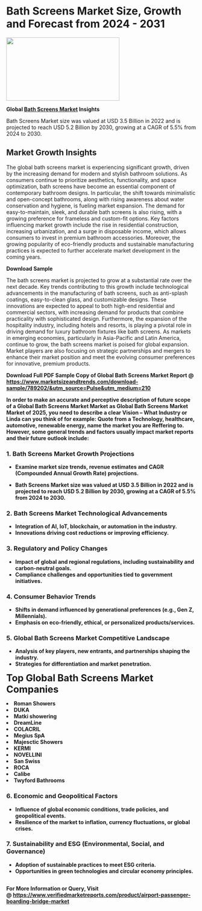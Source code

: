<H1>Bath Screens Market Size, Growth and Forecast from 2024 - 2031</H1><img class="aligncenter size-medium wp-image-584254" src="https://thirdeyenews.in/wp-content/uploads/2024/09/Global-Market-Research-300x168.jpeg" alt="" width="300" height="168" /><p><strong>Global&nbsp;<a href="https://www.marketsizeandtrends.com/download-sample/789202/&amp;utm_source=Pulse&amp;utm_medium=210">Bath Screens Market</a> Insights</strong></p><p>Bath Screens Market size was valued at USD 3.5 Billion in 2022 and is projected to reach USD 5.2 Billion by 2030, growing at a CAGR of 5.5% from 2024 to 2030.</p><p><h2>Market Growth Insights</h2> <p>The global bath screens market is experiencing significant growth, driven by the increasing demand for modern and stylish bathroom solutions. As consumers continue to prioritize aesthetics, functionality, and space optimization, bath screens have become an essential component of contemporary bathroom designs. In particular, the shift towards minimalistic and open-concept bathrooms, along with rising awareness about water conservation and hygiene, is fueling market expansion. The demand for easy-to-maintain, sleek, and durable bath screens is also rising, with a growing preference for frameless and custom-fit options. Key factors influencing market growth include the rise in residential construction, increasing urbanization, and a surge in disposable income, which allows consumers to invest in premium bathroom accessories. Moreover, the growing popularity of eco-friendly products and sustainable manufacturing practices is expected to further accelerate market development in the coming years.</p> <p><strong>Download Sample</strong></p> <p>The bath screens market is projected to grow at a substantial rate over the next decade. Key trends contributing to this growth include technological advancements in the manufacturing of bath screens, such as anti-splash coatings, easy-to-clean glass, and customizable designs. These innovations are expected to appeal to both high-end residential and commercial sectors, with increasing demand for products that combine practicality with sophisticated design. Furthermore, the expansion of the hospitality industry, including hotels and resorts, is playing a pivotal role in driving demand for luxury bathroom fixtures like bath screens. As markets in emerging economies, particularly in Asia-Pacific and Latin America, continue to grow, the bath screens market is poised for global expansion. Market players are also focusing on strategic partnerships and mergers to enhance their market position and meet the evolving consumer preferences for innovative, premium products.</p> <p><strong></p><p><span class=""><strong>Download Full PDF Sample Copy of Global Bath Screens Market Report</strong> @ <a href="https://www.marketsizeandtrends.com/download-sample/789202/&amp;utm_source=Pulse&amp;utm_medium=210" target="_blank">https://www.marketsizeandtrends.com/download-sample/789202/&amp;utm_source=Pulse&amp;utm_medium=210</a></span></p><p>In order to make an accurate and perceptive description of future scope of a Global&nbsp;Bath Screens Market Market as Global&nbsp;Bath Screens Market Market of 2025, you need to describe a clear Vision &ndash; What Industry or Linda can you think of for example: Quote from a Technology, healthcare, automotive, renewable energy, name the market you are Reffering to. However, some general trends and factors usually impact market reports and their future outlook include:</p><h3>1.&nbsp;<strong>Bath Screens Market Growth Projections</strong></h3><ul><li>Examine market size trends, revenue estimates and CAGR (Compounded Annual Growth Rate) projections.</li><li><p>Bath Screens Market size was valued at USD 3.5 Billion in 2022 and is projected to reach USD 5.2 Billion by 2030, growing at a CAGR of 5.5% from 2024 to 2030.</p></li></ul><h3>2.&nbsp;<strong>Bath Screens Market Technological Advancements</strong></h3><ul><li>Integration of AI, IoT, blockchain, or automation in the industry.</li><li>Innovations driving cost reductions or improving efficiency.</li></ul><h3>3.&nbsp;<strong>Regulatory and Policy Changes</strong></h3><ul><li>Impact of global and regional regulations, including sustainability and carbon-neutral goals.</li><li>Compliance challenges and opportunities tied to government initiatives.</li></ul><h3>4.&nbsp;<strong>Consumer Behavior Trends</strong></h3><ul><li>Shifts in demand influenced by generational preferences (e.g., Gen Z, Millennials).</li><li>Emphasis on eco-friendly, ethical, or personalized products/services.</li></ul><h3>5.&nbsp;<strong>Global Bath Screens Market Competitive Landscape</strong></h3><ul><li>Analysis of key players, new entrants, and partnerships shaping the industry.</li><li>Strategies for differentiation and market penetration.</li></ul><p data-pm-slice="1 1 []"><span style="color: inherit; font-family: inherit; font-size: 25px;">Top Global Bath Screens Market Companies</span></p><div class="" data-test-id=""><p><li>Roman Showers</li><li> DUKA</li><li> Matki showering</li><li> DreamLine</li><li> COLACRIL</li><li> Megius SpA</li><li> Majesctic Showers</li><li> KERMI</li><li> NOVELLINI</li><li> San Swiss</li><li> ROCA</li><li> Calibe</li><li> Twyford Bathrooms</li></p></div><h3>6.&nbsp;<strong>Economic and Geopolitical Factors</strong></h3><ul><li>Influence of global economic conditions, trade policies, and geopolitical events.</li><li>Resilience of the market to inflation, currency fluctuations, or global crises.</li></ul><h3>7.&nbsp;<strong>Sustainability and ESG (Environmental, Social, and Governance)</strong></h3><ul><li>Adoption of sustainable practices to meet ESG criteria.</li><li>Opportunities in green technologies and circular economy principles.</li></ul><h2><strong style="font-size: 14px;">For More Information or Query, Visit @&nbsp;</strong><a style="background-color: #ffffff; font-size: 14px;" href="https://www.marketsizeandtrends.com/report/bath-screens-market/" target="_blank">https://www.verifiedmarketreports.com/product/airport-passenger-boarding-bridge-market</a></h2>
